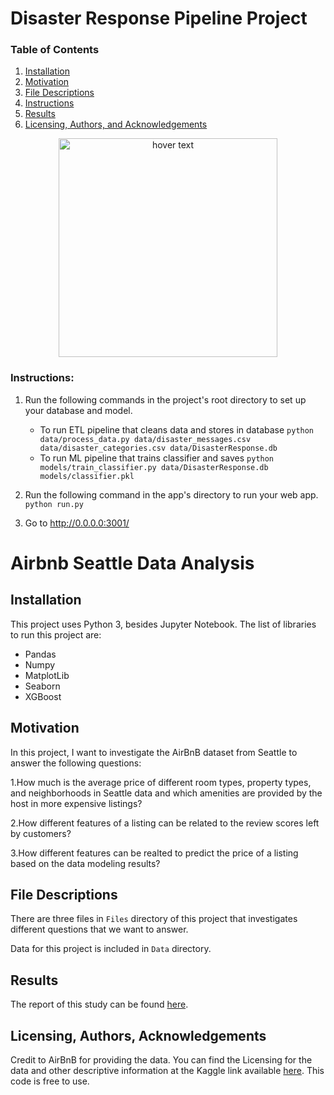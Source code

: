 # Disaster Response Pipeline Project
### Table of Contents

1. [Installation](#installation)
2. [Motivation](#motivation)
3. [File Descriptions](#files)
4. [Instructions](#Instructions)
5. [Results](#results)
6. [Licensing, Authors, and Acknowledgements](#licensing)
<p align="center">
  <img src="https://raw.githubusercontent.com/aminzadenoori/airbnb-seattle-data-analysis/main/1_QBg4uRx67x2mEXt0ROjGYw.png" width="350" title="hover text">
 
</p>


### Instructions:
1. Run the following commands in the project's root directory to set up your database and model.

    - To run ETL pipeline that cleans data and stores in database
        `python data/process_data.py data/disaster_messages.csv data/disaster_categories.csv data/DisasterResponse.db`
    - To run ML pipeline that trains classifier and saves
        `python models/train_classifier.py data/DisasterResponse.db models/classifier.pkl`

2. Run the following command in the app's directory to run your web app.
    `python run.py`

3. Go to http://0.0.0.0:3001/
# Airbnb Seattle Data Analysis


## Installation <a name="installation"></a>

This project uses Python 3, besides Jupyter Notebook. The list of libraries to run this project are:
* Pandas
* Numpy
* MatplotLib
* Seaborn
* XGBoost


## Motivation<a name="motivation"></a>

In this project, I want to investigate the AirBnB dataset from Seattle to answer the following questions:

1.How much is the average price of different room types, property types, and neighborhoods in Seattle data and which amenities are provided by the host in more expensive listings?

2.How different features of a listing can be related to the review scores left by customers?

3.How different features can be realted to predict the price of a listing based on the data modeling results?

## File Descriptions <a name="files"></a>

There are three files in `Files` directory of this project that investigates different questions that we want to answer.

Data for this project is included in `Data` directory.


## Results<a name="results"></a>

The report of this study can be found [here](https://amin-zadenoori.medium.com/studying-the-airbnb-seattle-data-by-crisp-dm-approach-e8fc42c34c46).


## Licensing, Authors, Acknowledgements<a name="licensing"></a>

Credit to AirBnB for providing the data. You can find the Licensing for the data and other descriptive information at the Kaggle link available [here](https://www.kaggle.com/airbnb/seattle). This code is free to use.
